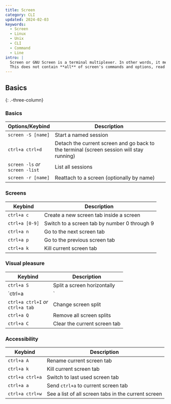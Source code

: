 ```yaml
---
title: Screen
category: CLI
updated: 2024-02-03
keywords:
  - Screen
  - Linux
  - Unix
  - CLI
  - Command
  - Line
intro: |
  Screen or GNU Screen is a terminal multiplexer. In other words, it means that you can start a screen session and then open any number of windows (virtual terminals).
  This does not contain **all** of screen's commands and options, read [GNU's manual](https://www.gnu.org/software/screen/manual/screen.html#Commands) to see everything
---
```


## Basics
{: .-three-column}

### Basics

| Options/Keybind           | Description                                                                              |
| ------------------------- | ---------------------------------------------------------------------------------------- |
| `screen -S [name]`        | Start a named session                                                                    |
| `ctrl+a ctrl+d`           | Detach the current screen and go back to the terminal (screen session will stay running) |
| `screen -ls` _or_ <br /> `screen -list`   | List all sessions                                                                        |
| `screen -r [name]`        | Reattach to a screen (optionally by name)                                                |

### Screens

| Keybind         | Description                                                                              |
| --------------- | ---------------------------------------------------------------------------------------- |
| `ctrl+a c`      | Create a new screen tab inside a screen                                                  |
| `ctrl+a [0-9]`  | Switch to a screen tab by number 0 through 9                                             |
| `ctrl+a n`      | Go to the next screen tab                                                                |
| `ctrl+a p`      | Go to the previous screen tab                                                            |
| `ctrl+a k`      | Kill current screen tab                                                                  |

### Visual pleasure

| Keybind                         | Description                  |
| ------------------------------- | ---------------------------- |
| `ctrl+a S`                      | Split a screen horizontally  |
| `ctrl+a |`                      | Split a screen vertically    |
| `ctrl+a ctrl+I` _or_ <br /> `ctrl+a tab` | Change screen split          |
| `ctrl+a Q`                      | Remove all screen splits     |
| `ctrl+a C`                      | Clear the current screen tab |

### Accessibility

| Keybind         | Description                                         |
| --------------- | --------------------------------------------------- |
| `ctrl+a A`      | Rename current screen tab                           |
| `ctrl+a k`      | Kill current screen tab                             |
| `ctrl+a ctrl+a` | Switch to last used screen tab                      |
| `ctrl+a a`      | Send `ctrl+a` to current screen tab                 |
| `ctrl+a ctrl+w` | See a list of all screen tabs in the current screen |
